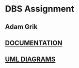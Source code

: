 # DBS Assignment #

## Adam Grik 

## [DOCUMENTATION](zadanie5_dokumentacia.pdf)
## [UML DIAGRAMS](diagrams/)

